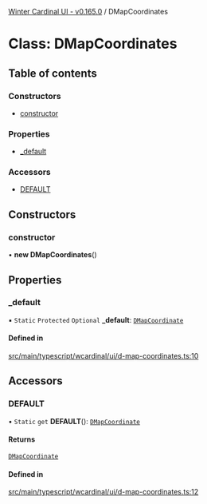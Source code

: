 [Winter Cardinal UI - v0.165.0](../index.md) / DMapCoordinates

# Class: DMapCoordinates

## Table of contents

### Constructors

- [constructor](DMapCoordinates.md#constructor)

### Properties

- [\_default](DMapCoordinates.md#_default)

### Accessors

- [DEFAULT](DMapCoordinates.md#default)

## Constructors

### constructor

• **new DMapCoordinates**()

## Properties

### \_default

▪ `Static` `Protected` `Optional` **\_default**: [`DMapCoordinate`](../interfaces/DMapCoordinate.md)

#### Defined in

[src/main/typescript/wcardinal/ui/d-map-coordinates.ts:10](https://github.com/winter-cardinal/winter-cardinal-ui/blob/v0.165.0/src/main/typescript/wcardinal/ui/d-map-coordinates.ts#L10)

## Accessors

### DEFAULT

• `Static` `get` **DEFAULT**(): [`DMapCoordinate`](../interfaces/DMapCoordinate.md)

#### Returns

[`DMapCoordinate`](../interfaces/DMapCoordinate.md)

#### Defined in

[src/main/typescript/wcardinal/ui/d-map-coordinates.ts:12](https://github.com/winter-cardinal/winter-cardinal-ui/blob/v0.165.0/src/main/typescript/wcardinal/ui/d-map-coordinates.ts#L12)
